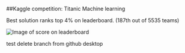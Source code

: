 ##Kaggle competition: Titanic Machine learning

Best solution ranks top 4% on leaderboard. (187th out of 5535 teams)

![Image of score on leaderboard](https://github.com/wangjiahong666/Titanic-Kaggle/blob/master/input/score_on_leaderboard.PNG)


test delete branch from github desktop